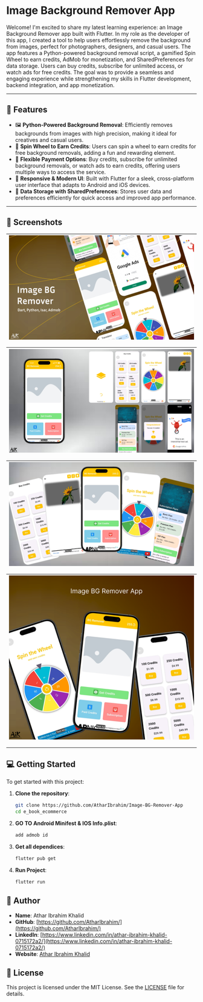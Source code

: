 # Image Background Remover App

Welcome! I'm excited to share my latest learning experience: an Image Background Remover app built with Flutter. In my role as the developer of this app, I created a tool to help users effortlessly remove the background from images, perfect for photographers, designers, and casual users. The app features a Python-powered background removal script, a gamified Spin Wheel to earn credits, AdMob for monetization, and SharedPreferences for data storage. Users can buy credits, subscribe for unlimited access, or watch ads for free credits. The goal was to provide a seamless and engaging experience while strengthening my skills in Flutter development, backend integration, and app monetization.

---

## 🚀 Features

- 🖼 **Python-Powered Background Removal**: Efficiently removes backgrounds from images with high precision, making it ideal for creatives and casual users.
- 🎯 **Spin Wheel to Earn Credits**: Users can spin a wheel to earn credits for free background removals, adding a fun and rewarding element.
- 💼 **Flexible Payment Options**: Buy credits, subscribe for unlimited background removals, or watch ads to earn credits, offering users multiple ways to access the service.
- 🎨 **Responsive & Modern UI**: Built with Flutter for a sleek, cross-platform user interface that adapts to Android and iOS devices.
- 📱 **Data Storage with SharedPreferences**: Stores user data and preferences efficiently for quick access and improved app performance.



---

## 📸 Screenshots

| ![Splash Screen](screenshots/Screenshot%202024-12-04%20162638.png) |
|:---:|

| ![Splash Screen](screenshots/Screenshot%202024-12-04%20161600.png) |
|:---:|

| ![Splash Screen](screenshots/Screenshot%202024-12-04%20161442.png) |
|:---:|

| ![Splash Screen](screenshots/Screenshot%202024-12-05%20172505.png) |
|:---:|


---

## 💻 Getting Started

To get started with this project:

1. **Clone the repository**:
   ```bash
   git clone https://github.com/AtharIbrahim/Image-BG-Remover-App
   cd e_book_ecommerce

2. **GO TO Android Minifest & IOS Info.plist**:
   ```bash
   add admob id

3. **Get all dependices**:
   ```bash
   flutter pub get
4. **Run Project**:
   ```bash
   flutter run
## 👤 Author

- **Name**: Athar Ibrahim Khalid
- **GitHub**: [https://github.com/AtharIbrahim/](https://github.com/AtharIbrahim/)
- **LinkedIn**: [https://www.linkedin.com/in/athar-ibrahim-khalid-0715172a2/](https://www.linkedin.com/in/athar-ibrahim-khalid-0715172a2/)
- **Website**: [Athar Ibrahim Khalid](https://atharibrahimkhalid.netlify.app/)


## 📝 License

This project is licensed under the MIT License. See the [LICENSE](LICENSE.txt) file for details.
